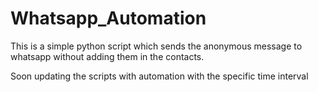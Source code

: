 # Whatsapp_Automation

This is a simple python script which sends the anonymous message to whatsapp without adding them in the contacts.

Soon updating the scripts with automation with the specific time interval
